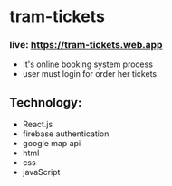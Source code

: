 # tram-tickets
### live: <https://tram-tickets.web.app>

* It's online booking system process
* user must login for order her tickets

## Technology: 
* React.js
* firebase authentication
* google map api
* html
* css
* javaScript

